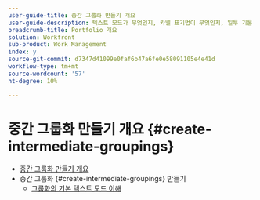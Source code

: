 ```yaml
---
user-guide-title: 중간 그룹화 만들기 개요
user-guide-description: 텍스트 모드가 무엇인지, 카멜 표기법이 무엇인지, 일부 기본 "플러그 앤 플레이" 텍스트 모드 코드 블록을 사용하여 표준 빌더의 기능을 뛰어넘는 그룹화를 만드는 방법에 대해 알아봅니다.
breadcrumb-title: Portfolio 개요
solution: Workfront
sub-product: Work Management
index: y
source-git-commit: d7347d41099e0faf6b47a6fe0e58091105e4e41d
workflow-type: tm+mt
source-wordcount: '57'
ht-degree: 10%

---
```




# 중간 그룹화 만들기 개요 {#create-intermediate-groupings}

+ [중간 그룹화 만들기 개요](overview.md)
+ 중간 그룹화 {#create-intermediate-groupings} 만들기
   + [그룹화의 기본 텍스트 모드 이해](basic-text-mode-for-groupings.md)


